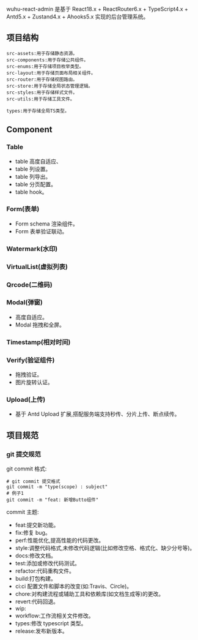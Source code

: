 wuhu-react-admin 是基于 React18.x + ReactRouter6.x + TypeScript4.x + Antd5.x + Zustand4.x + Ahooks5.x 实现的后台管理系统。

## 项目结构

```
src-assets:用于存储静态资源。
src-components:用于存储公共组件。
src-enums:用于存储项目枚举类型。
src-layout:用于存储页面布局相关组件。
src-router:用于存储视图路由。
src-store:用于存储全局状态管理逻辑。
src-styles:用于存储样式文件。
src-utils:用于存储工具文件。

types:用于存储全局TS类型。
```

## Component

### Table

- table 高度自适应、
- table 列设置。
- table 列导出。
- table 分页配置。
- table hook。

### Form(表单)

- Form schema 渲染组件。
- Form 表单验证联动。

### Watermark(水印)

### VirtualList(虚拟列表)

### Qrcode(二维码)

### Modal(弹窗)

- 高度自适应。
- Modal 拖拽和全屏。

### Timestamp(相对时间)

### Verify(验证组件)

- 拖拽验证。
- 图片旋转认证。

### Upload(上传)

- 基于 Antd Upload 扩展,搭配服务端支持秒传、分片上传、断点续传。

## 项目规范

### git 提交规范

git commit 格式:

```
# git commit 提交格式
git commit -m "type(scope) : subject"
# 例子1
git commit -m "feat: 新增Butto组件"
```

commit 主题:

- feat:提交新功能。
- fix:修复 bug。
- perf:性能优化,提高性能的代码更改。
- style:调整代码格式,未修改代码逻辑(比如修改空格、格式化、缺少分号等)。
- docs:修改文档。
- test:添加或修改代码测试。
- refactor:代码重构文件。
- build:打包构建。
- ci:ci 配置文件和脚本的改变(如:Travis、Circle)。
- chore:对构建流程或辅助工具和依赖库(如文档生成等)的更改。
- revert:代码回退。
- wip:
- workflow:工作流相关文件修改。
- types:修改 typescript 类型。
- release:发布新版本。
